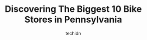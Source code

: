 ---
layout: ampstory
image: https://i0.wp.com/paketmu.com/wp-content/uploads/2023/06/keswick-cycle-paoli-0-in-pennsylvania-1686365393.jpeg?resize=640,853
author: techidn
featured: false
description: Explore the diverse Bike Store scene in Pennsylvania, home to an incredible selection of 10 establishments catering to every taste. Whether youre in search of iconic favorites or undiscover
title: Discovering The Biggest 10 Bike Stores in Pennsylvania
cover:
   title: Discovering The Biggest 10 Bike Stores in Pennsylvania
   subtitle: RICKPATE
   background: https://paketmu.com/wp-content/uploads/2023/06/keswick-cycle-paoli-0-in-pennsylvania-1686365393.jpeg

pages: 
 - layout: thirds
   top: <h1>#1 Thick Bikes</h1>
   bottom: "<p>I had a broken link on my chain, and they got me in and out very very quick, Paul was a super nice and knowledgeable dude, pricing was very very fair and its a wonderful</p>"
   background: https://paketmu.com/wp-content/uploads/2023/06/keswick-cycle-paoli-1-in-pennsylvania-1686365395.jpeg
   backgroundblur: true
 - layout: thirds
   top: <h1>#2 Trek Bicycle Easton</h1>
   bottom: "<p>Like virtually every other reviewer here has said - this is a very nice store. Friendly and helpful people work there. Its my first time on a bike since the late 1980s, a</p>"
   background: https://paketmu.com/wp-content/uploads/2023/06/keswick-cycle-paoli-2-in-pennsylvania-1686365396.jpeg
   cta:
      link: https://paketmu.com/discovering-the-biggest-10-bike-stores-in-pennsylvania/
      text: Discovering The Biggest 10 Bike Stores in Pennsylvania
 - layout: thirds
   top: <h1>#3 Cycle-Fit of Delaware County</h1>
   bottom: "<p>Thank you so much to Cycle Fit for helping me complete my daughters costume for Halloween this year!  I went all over looking for handle bars which was all I needed to</p>"
   background: https://paketmu.com/wp-content/uploads/2023/06/keswick-cycle-paoli-3-in-pennsylvania-1686365397.jpeg
   cta:
      link: https://paketmu.com/discovering-the-biggest-10-bike-stores-in-pennsylvania/
      text: Discovering The Biggest 10 Bike Stores in Pennsylvania
 - layout: thirds
   top: <h1>#4 Keswick Cycle Paoli</h1>
   bottom: "<p>1740 E Lancaster Ave, Paoli, PA 19301, United States</p>"
   background: https://images.unsplash.com/photo-1509114397022-ed747cca3f65?ixlib=rb-4.0.3&ixid=MnwxMjA3fDB8MHxwaG90by1wYWdlfHx8fGVufDB8fHx8&auto=format&fit=crop&w=640&h=853&q=80
   cta:
      link: https://paketmu.com/discovering-the-biggest-10-bike-stores-in-pennsylvania/
      text: Discovering The Biggest 10 Bike Stores in Pennsylvania
 - layout: thirds
   top: <h1>#5 Guys Bicycles</h1>
   bottom: "<p>326 E Street Rd, Feasterville-Trevose, PA 19053, United States</p>"
   background: https://images.unsplash.com/photo-1567095761054-7a02e69e5c43?ixlib=rb-4.0.3&ixid=MnwxMjA3fDB8MHxwaG90by1wYWdlfHx8fGVufDB8fHx8&auto=format&fit=crop&w=640&h=853&q=80
   cta:
      link: https://paketmu.com/discovering-the-biggest-10-bike-stores-in-pennsylvania/
      text: Discovering The Biggest 10 Bike Stores in Pennsylvania
 - layout: thirds
   top: <h1>#6 Trek Bicycle Philadelphia Center City</h1>
   bottom: "<p>1923 Chestnut St, Philadelphia, PA 19103, United States</p>"
   background: https://images.unsplash.com/photo-1602536052359-ef94c21c5948?ixlib=rb-4.0.3&ixid=MnwxMjA3fDB8MHxwaG90by1wYWdlfHx8fGVufDB8fHx8&auto=format&fit=crop&w=640&h=853&q=80
   cta:
      link: https://paketmu.com/discovering-the-biggest-10-bike-stores-in-pennsylvania/
      text: Discovering The Biggest 10 Bike Stores in Pennsylvania
 - layout: thirds
   top: <h1>#7 Martins Bike & Fitness</h1>
   bottom: "<p>1891 Division Hwy #8944, Ephrata, PA 17522, United States</p>"
   background: https://images.unsplash.com/photo-1608501821300-4f99e58bba77?ixlib=rb-4.0.3&ixid=MnwxMjA3fDB8MHxwaG90by1wYWdlfHx8fGVufDB8fHx8&auto=format&fit=crop&w=640&h=853&q=80
   cta:
      link: https://paketmu.com/discovering-the-biggest-10-bike-stores-in-pennsylvania/
      text: Discovering The Biggest 10 Bike Stores in Pennsylvania
 - layout: thirds
   middle: Continue reading...
   background: https://images.unsplash.com/photo-1510906594845-bc082582c8cc?ixlib=rb-4.0.3&ixid=MnwxMjA3fDB8MHxwaG90by1wYWdlfHx8fGVufDB8fHx8&auto=format&fit=crop&w=640&h=853&q=80
   cta:
      link: https://paketmu.com/discovering-the-biggest-10-bike-stores-in-pennsylvania/
      text: Discovering The Biggest 10 Bike Stores in Pennsylvania
      
---